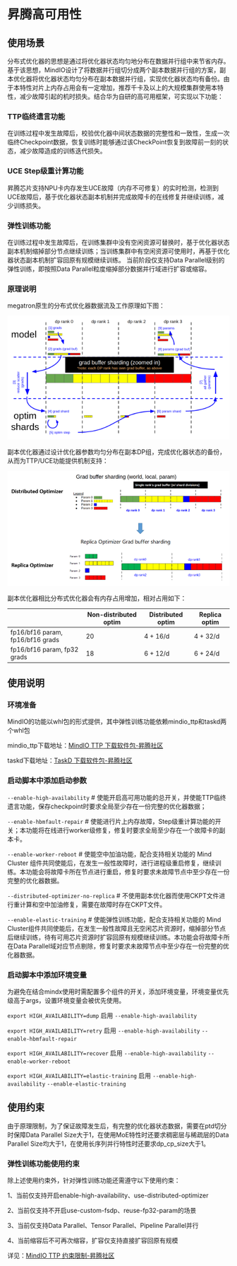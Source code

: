 # 昇腾高可用性

## 使用场景

分布式优化器的思想是通过将优化器状态均匀地分布在数据并行组中来节省内存。基于该思想，MindIO设计了将数据并行组切分成两个副本数据并行组的方案，副本优化器将优化器状态均匀分布在副本数据并行组，实现优化器状态均有备份。由于本特性对片上内存占用会有一定增加，推荐千卡及以上的大规模集群使用本特性，减少故障引起的机时损失。结合华为自研的高可用框架，可实现以下功能：

### TTP临终遗言功能

在训练过程中发生故障后，校验优化器中间状态数据的完整性和一致性，生成一次临终Checkpoint数据，恢复训练时能够通过该CheckPoint恢复到故障前一刻的状态，减少故障造成的训练迭代损失。

### UCE Step级重计算功能

昇腾芯片支持NPU卡内存发生UCE故障（内存不可修复）的实时检测，检测到UCE故障后，基于优化器状态副本机制并完成故障卡的在线修复并继续训练，减少训练损失。

### 弹性训练功能

在训练过程中发生故障后，在训练集群中没有空闲资源可替换时，基于优化器状态副本机制缩掉部分节点继续训练；当训练集群中有空闲资源可使用时，再基于优化器状态副本机制扩容回原有规模继续训练。
当前阶段仅支持Data Parallel级别的弹性训练，即按照Data Parallel粒度缩掉部分数据并行域进行扩容或缩容。

### 原理说明

megatron原生的分布式优化器数据流及工作原理如下图：

![](/sources/images/high_availability/grad_buffer_sharding.png)

副本优化器通过设计优化器参数均匀分布在副本DP组，完成优化器状态的备份，从而为TTP/UCE功能提供机制支持：

![](/sources/images/high_availability/replica_optimizer.png)

副本优化器相比分布式优化器会有内存占用增加，相对占用如下：

|                                  | Non-distributed optim | Distributed optim | Replica optim |
|----------------------------------|-----------------------|-------------------|---------------|
| fp16/bf16 param, fp16/bf16 grads | 20                    | 4 + 16/d          | 4 + 32/d      |
| fp16/bf16 param, fp32 grads      | 18                    | 6 + 12/d          | 6 + 24/d      |

## 使用说明

### 环境准备

MindIO的功能以whl包的形式提供，其中弹性训练功能依赖mindio_ttp和taskd两个whl包

mindio_ttp下载地址：[MindIO TTP 下载软件包-昇腾社区](https://www.hiascend.com/document/detail/zh/mindx-dl/600/clusterscheduling/ref/mindioacp/mindioacp009.html)

taskd下载地址：[TaskD 下载软件包-昇腾社区](https://www.hiascend.com/document/detail/zh/mindcluster/71RC1/clustersched/dlug/dlug_installation_009.html)

### 启动脚本中添加启动参数

`--enable-high-availability`  # 使能开启高可用功能的总开关，并使能TTP临终遗言功能，保存checkpoint时要求全局至少存在一份完整的优化器数据；

`--enable-hbmfault-repair` # 使能进行片上内存故障，Step级重计算功能的开关；本功能将在线进行worker级修复，修复时要求全局至少存在一个故障卡的副本卡。

`--enable-worker-reboot` # 使能空中加油功能，配合支持相关功能的 Mind Cluster 组件共同使能后，在发生一般性故障时，进行进程级重启修复，继续训练。本功能会将故障卡所在节点进行重启，修复时要求未故障节点中至少存在一份完整的优化器数据。

`--distributed-optimizer-no-replica`  # 不使用副本优化器而使用CKPT文件进行重计算和空中加油修复，需要在故障时存在CKPT文件。

`--enable-elastic-training` # 使能弹性训练功能，配合支持相关功能的 Mind Cluster组件共同使能后，在发生一般性故障且无空闲芯片资源时，缩掉部分节点后继续训练，待有可用芯片资源时扩容回原有规模继续训练。本功能会将故障卡所在Data Parallel域对应节点剔除，修复时要求未故障节点中至少存在一份完整的优化器数据。

### 启动脚本中添加环境变量

为避免在结合mindx使用时需配置多个组件的开关，添加环境变量，环境变量优先级高于args，设置环境变量会被优先使用。

`export HIGH_AVAILABILITY=dump` 启用 `--enable-high-availability`

`export HIGH_AVAILABILITY=retry` 启用 `--enable-high-availability` `--enable-hbmfault-repair`

`export HIGH_AVAILABILITY=recover` 启用 `--enable-high-availability` `--enable-worker-reboot`

`export HIGH_AVAILABILITY=elastic-training` 启用 `--enable-high-availability` `--enable-elastic-training`

## 使用约束

由于原理限制，为了保证故障发生后，有完整的优化器状态数据，需要在ptd切分时保障Data Parallel Size大于1，在使用MoE特性时还要求稠密层与稀疏层的Data Parallel Size均大于1，在使用长序列并行特性时还要求dp_cp_size大于1。

### 弹性训练功能使用约束
除上述使用约束外，针对弹性训练功能还需遵守以下使用约束：

1、当前仅支持开启enable-high-availability、use-distributed-optimizer

2、当前仅支持不开启use-custom-fsdp、reuse-fp32-param的场景

3、当前仅支持Data Parallel、Tensor Parallel、Pipeline Parallel并行

4、当前缩容后不可再次缩容，扩容仅支持直接扩容回原有规模

详见：[MindIO TTP 约束限制-昇腾社区](https://www.hiascend.com/document/detail/zh/mindx-dl/600/clusterscheduling/ref/mindiottp/mindiotft005.html)